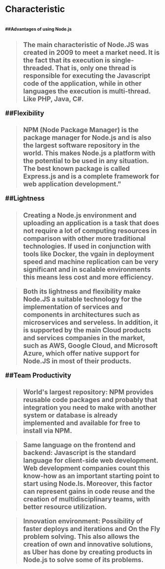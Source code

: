   # Characteristic <h1>

  
  
   **##Advantages of using Node.js <h2>**
  >The main characteristic of Node.JS was created in 2009
  >to meet a market need. It is the fact that its execution 
  >is single-threaded. That is, only one thread is 
  >responsible for executing the Javascript code of the application, 
  >while in other languages the execution is multi-thread. Like PHP, Java, C#.
  
   ##Flexibility <h2>
  >NPM (Node Package Manager) is the package manager for Node.js and is also the
  >largest software repository in the world. This makes Node.js a platform with
  >the potential to be used in any situation. The best known package is called 
  >Express.js and is a complete framework for web application development."
  
   ##Lightness <h2>
  >Creating a Node.js environment and uploading an application is a task that
  >does not require a lot of computing resources in comparison with other more 
  >traditional technologies. If used in conjunction with tools like Docker, the
  >vgain in deployment speed and machine replication can be very significant and
  >in scalable environments this means less cost and more efficiency.

  >Both its lightness and flexibility make Node.JS a suitable technology for the
  >implementation of services and components in architectures such as microservices
  >and serveless.  In addition, it is supported by the main Cloud products and services 
  >companies in the market, such as AWS, Google Cloud, and Microsoft Azure, which offer
  >native support for Node.JS in most of their products.
  
   ##Team Productivity <h2>
  >World's largest repository: NPM provides reusable code packages and probably that 
  >integration you need to make with another system or database is already implemented 
  >and available for free to install via NPM.

  >Same language on the frontend and backend: Javascript is the standard language for
  >client-side web development. Web development companies count this know-how as an
  >important starting point to start using Node.ls. Moreover, this factor can represent 
  >gains in code reuse and the creation of multidisciplinary teams, with better resource
  >utilization.

  >Innovation environment: Possibility of faster deploys and iterations and On the Fly
  >problem solving. This also allows the creation of own and innovative solutions,
  >as Uber has done by creating products in Node.js to solve some of its problems.
